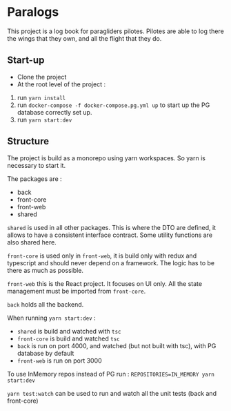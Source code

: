 # Paralogs

This project is a log book for paragliders pilotes.
Pilotes are able to log there the wings that they own, and all the flight that they do.

## Start-up

- Clone the project
- At the root level of the project :

1.  run `yarn install`
2.  run `docker-compose -f docker-compose.pg.yml up` to start up the PG database correctly set up.
3.  run `yarn start:dev`

## Structure

The project is build as a monorepo using yarn workspaces. So yarn is necessary to start it.

The packages are :

- back
- front-core
- front-web
- shared

`shared` is used in all other packages.
This is where the DTO are defined, it allows to have a consistent interface contract.
Some utility functions are also shared here.

`front-core` is used only in `front-web`, it is build only with redux and typescript and should never depend on a framework.
The logic has to be there as much as possible.

`front-web` this is the React project. It focuses on UI only.
All the state management must be imported from `front-core`.

`back` holds all the backend.

When running `yarn start:dev` :

- `shared` is build and watched with `tsc`
- `front-core` is build and watched `tsc`
- `back` is run on port 4000, and watched (but not built with tsc), with PG database by default
- `front-web` is run on port 3000

To use InMemory repos instead of PG run : `REPOSITORIES=IN_MEMORY yarn start:dev`

`yarn test:watch` can be used to run and watch all the unit tests (back and front-core)
